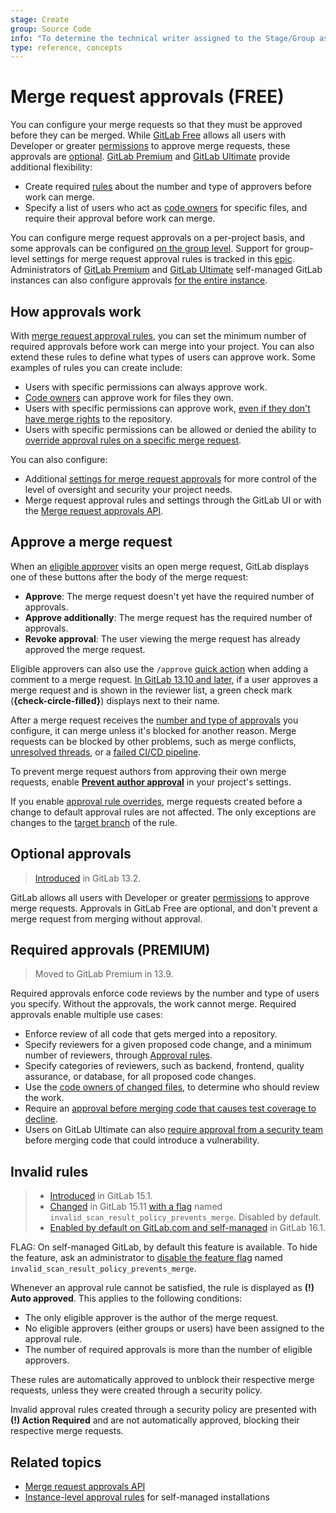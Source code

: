 ```yaml
---
stage: Create
group: Source Code
info: "To determine the technical writer assigned to the Stage/Group associated with this page, see https://about.gitlab.com/handbook/product/ux/technical-writing/#assignments"
type: reference, concepts
---
```


# Merge request approvals **(FREE)**

You can configure your merge requests so that they must be approved before
they can be merged. While [GitLab Free](https://about.gitlab.com/pricing/) allows
all users with Developer or greater [permissions](../../../permissions.md) to
approve merge requests, these approvals are [optional](#optional-approvals).
[GitLab Premium](https://about.gitlab.com/pricing/) and
[GitLab Ultimate](https://about.gitlab.com/pricing/) provide additional
flexibility:

- Create required [rules](rules.md) about the number and type of approvers before work can merge.
- Specify a list of users who act as [code owners](../../codeowners/index.md) for specific files,
  and require their approval before work can merge.

You can configure merge request approvals on a per-project basis, and some approvals can be configured
[on the group level](../../../group/manage.md#group-merge-request-approval-settings). Support for
group-level settings for merge request approval rules is tracked in this
[epic](https://gitlab.com/groups/gitlab-org/-/epics/4367). Administrators of
[GitLab Premium](https://about.gitlab.com/pricing/) and
[GitLab Ultimate](https://about.gitlab.com/pricing/) self-managed GitLab instances
can also configure approvals
[for the entire instance](../../../admin_area/merge_requests_approvals.md).

## How approvals work

With [merge request approval rules](rules.md), you can set the minimum number of
required approvals before work can merge into your project. You can also extend these
rules to define what types of users can approve work. Some examples of rules you can create include:

- Users with specific permissions can always approve work.
- [Code owners](../../codeowners/index.md) can approve work for files they own.
- Users with specific permissions can approve work,
  [even if they don't have merge rights](rules.md#merge-request-approval-segregation-of-duties)
  to the repository.
- Users with specific permissions can be allowed or denied the ability
  to [override approval rules on a specific merge request](rules.md#edit-or-override-merge-request-approval-rules).

You can also configure:

- Additional [settings for merge request approvals](settings.md) for more control of the
  level of oversight and security your project needs.
- Merge request approval rules and settings through the GitLab UI or with the
  [Merge request approvals API](../../../../api/merge_request_approvals.md).

## Approve a merge request

When an [eligible approver](rules.md#eligible-approvers) visits an open merge request,
GitLab displays one of these buttons after the body of the merge request:

- **Approve**: The merge request doesn't yet have the required number of approvals.
- **Approve additionally**: The merge request has the required number of approvals.
- **Revoke approval**: The user viewing the merge request has already approved
  the merge request.

Eligible approvers can also use the `/approve`
[quick action](../../../project/quick_actions.md) when adding a comment to
a merge request.  [In GitLab 13.10 and later](https://gitlab.com/gitlab-org/gitlab/-/issues/292936),
if a user approves a merge request and is shown in the reviewer list, a green check mark
(**{check-circle-filled}**) displays next to their name.

After a merge request receives the [number and type of approvals](rules.md) you configure, it can merge
unless it's blocked for another reason. Merge requests can be blocked by other problems,
such as merge conflicts, [unresolved threads](../../../discussions/index.md#prevent-merge-unless-all-threads-are-resolved),
or a [failed CI/CD pipeline](../merge_when_pipeline_succeeds.md).

To prevent merge request authors from approving their own merge requests,
enable [**Prevent author approval**](settings.md#prevent-approval-by-author)
in your project's settings.

If you enable [approval rule overrides](settings.md#prevent-editing-approval-rules-in-merge-requests),
merge requests created before a change to default approval rules are not affected.
The only exceptions are changes to the [target branch](rules.md#approvals-for-protected-branches)
of the rule.

## Optional approvals

> [Introduced](https://gitlab.com/gitlab-org/gitlab/-/issues/27426) in GitLab 13.2.

GitLab allows all users with Developer or greater [permissions](../../../permissions.md)
to approve merge requests. Approvals in GitLab Free are optional, and don't prevent
a merge request from merging without approval.

## Required approvals **(PREMIUM)**

> Moved to GitLab Premium in 13.9.

Required approvals enforce code reviews by the number and type of users you specify.
Without the approvals, the work cannot merge. Required approvals enable multiple use cases:

- Enforce review of all code that gets merged into a repository.
- Specify reviewers for a given proposed code change, and a minimum number
  of reviewers, through [Approval rules](rules.md).
- Specify categories of reviewers, such as backend, frontend, quality assurance, or
  database, for all proposed code changes.
- Use the [code owners of changed files](rules.md#code-owners-as-eligible-approvers),
  to determine who should review the work.
- Require an [approval before merging code that causes test coverage to decline](../../../../ci/testing/code_coverage.md#coverage-check-approval-rule).
- Users on GitLab Ultimate can also [require approval from a security team](../../../application_security/index.md#security-approvals-in-merge-requests)
  before merging code that could introduce a vulnerability.

## Invalid rules

> - [Introduced](https://gitlab.com/gitlab-org/gitlab/-/issues/334698) in GitLab 15.1.
> - [Changed](https://gitlab.com/gitlab-org/gitlab/-/issues/389905) in GitLab 15.11 [with a flag](../../../../administration/feature_flags.md) named `invalid_scan_result_policy_prevents_merge`. Disabled by default.
> - [Enabled by default on GitLab.com and self-managed](https://gitlab.com/gitlab-org/gitlab/-/issues/405023) in GitLab 16.1.

FLAG:
On self-managed GitLab, by default this feature is available. To hide the feature,
ask an administrator to [disable the feature flag](../../../../administration/feature_flags.md) named `invalid_scan_result_policy_prevents_merge`.

Whenever an approval rule cannot be satisfied, the rule is displayed as **(!) Auto approved**. This applies to the following conditions:

- The only eligible approver is the author of the merge request.
- No eligible approvers (either groups or users) have been assigned to the approval rule.
- The number of required approvals is more than the number of eligible approvers.

These rules are automatically approved to unblock their respective merge requests,
unless they were created through a security policy.

Invalid approval rules created through a security policy are presented with **(!) Action Required**
and are not automatically approved, blocking their respective merge requests.

## Related topics

- [Merge request approvals API](../../../../api/merge_request_approvals.md)
- [Instance-level approval rules](../../../admin_area/merge_requests_approvals.md) for self-managed installations

<!-- ## Troubleshooting

Include any troubleshooting steps that you can foresee. If you know beforehand what issues
one might have when setting this up, or when something is changed, or on upgrading, it's
important to describe those, too. Think of things that may go wrong and include them here.
This is important to minimize requests for support, and to avoid doc comments with
questions that you know someone might ask.

Each scenario can be a third-level heading, for example, `### Getting error message X`.
If you have none to add when creating a doc, leave this section in place
but commented out to help encourage others to add to it in the future. -->
